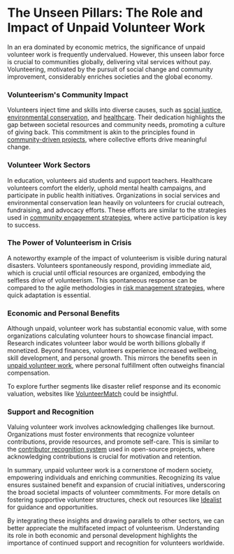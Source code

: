 # The Unseen Pillars: The Role and Impact of Unpaid Volunteer Work

In an era dominated by economic metrics, the significance of unpaid volunteer work is frequently undervalued. However, this unseen labor force is crucial to communities globally, delivering vital services without pay. Volunteering, motivated by the pursuit of social change and community improvement, considerably enriches societies and the global economy.

### Volunteerism's Community Impact

Volunteers inject time and skills into diverse causes, such as [social justice](https://en.wikipedia.org/wiki/Social_justice), [environmental conservation](https://en.wikipedia.org/wiki/Environmentalism), and [healthcare](https://en.wikipedia.org/wiki/Healthcare). Their dedication highlights the gap between societal resources and community needs, promoting a culture of giving back. This commitment is akin to the principles found in [community-driven projects](https://www.license-token.com/wiki/community-driven-projects), where collective efforts drive meaningful change.

### Volunteer Work Sectors

In education, volunteers aid students and support teachers. Healthcare volunteers comfort the elderly, uphold mental health campaigns, and participate in public health initiatives. Organizations in social services and environmental conservation lean heavily on volunteers for crucial outreach, fundraising, and advocacy efforts. These efforts are similar to the strategies used in [community engagement strategies](https://www.license-token.com/wiki/community-engagement-strategies), where active participation is key to success.

### The Power of Volunteerism in Crisis

A noteworthy example of the impact of volunteerism is visible during natural disasters. Volunteers spontaneously respond, providing immediate aid, which is crucial until official resources are organized, embodying the selfless drive of volunteerism. This spontaneous response can be compared to the agile methodologies in [risk management strategies](https://www.license-token.com/wiki/risk-management-strategies), where quick adaptation is essential.

### Economic and Personal Benefits

Although unpaid, volunteer work has substantial economic value, with some organizations calculating volunteer hours to showcase financial impact. Research indicates volunteer labor would be worth billions globally if monetized. Beyond finances, volunteers experience increased wellbeing, skill development, and personal growth. This mirrors the benefits seen in [unpaid volunteer work](https://www.license-token.com/wiki/unpaid-volunteer-work), where personal fulfillment often outweighs financial compensation.

To explore further segments like disaster relief response and its economic valuation, websites like [VolunteerMatch](https://www.volunteermatch.org) could be insightful.

### Support and Recognition

Valuing volunteer work involves acknowledging challenges like burnout. Organizations must foster environments that recognize volunteer contributions, provide resources, and promote self-care. This is similar to the [contributor recognition system](https://www.license-token.com/wiki/contributor-recognition-system) used in open-source projects, where acknowledging contributions is crucial for motivation and retention.

In summary, unpaid volunteer work is a cornerstone of modern society, empowering individuals and enriching communities. Recognizing its value ensures sustained benefit and expansion of crucial initiatives, underscoring the broad societal impacts of volunteer commitments. For more details on fostering supportive volunteer structures, check out resources like [Idealist](https://www.idealist.org) for guidance and opportunities.

By integrating these insights and drawing parallels to other sectors, we can better appreciate the multifaceted impact of volunteerism. Understanding its role in both economic and personal development highlights the importance of continued support and recognition for volunteers worldwide.
